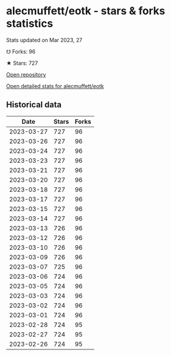 # alecmuffett/eotk - stars & forks statistics

Stats updated on Mar 2023, 27

☋ Forks: 96

★ Stars: 727

[Open repository](https://github.com/alecmuffett/eotk)

[Open detailed stats for alecmuffett/eotk](https://reviewgithub.com/rep/alecmuffett/eotk)

## Historical data
| Date | Stars | Forks |
|------|-------|-------|
| 2023-03-27 | 727 | 96 | 
| 2023-03-26 | 727 | 96 | 
| 2023-03-24 | 727 | 96 | 
| 2023-03-23 | 727 | 96 | 
| 2023-03-21 | 727 | 96 | 
| 2023-03-20 | 727 | 96 | 
| 2023-03-18 | 727 | 96 | 
| 2023-03-17 | 727 | 96 | 
| 2023-03-15 | 727 | 96 | 
| 2023-03-14 | 727 | 96 | 
| 2023-03-13 | 726 | 96 | 
| 2023-03-12 | 726 | 96 | 
| 2023-03-10 | 726 | 96 | 
| 2023-03-09 | 726 | 96 | 
| 2023-03-07 | 725 | 96 | 
| 2023-03-06 | 724 | 96 | 
| 2023-03-05 | 724 | 96 | 
| 2023-03-03 | 724 | 96 | 
| 2023-03-02 | 724 | 96 | 
| 2023-03-01 | 724 | 96 | 
| 2023-02-28 | 724 | 95 | 
| 2023-02-27 | 724 | 95 | 
| 2023-02-26 | 724 | 95 | 

